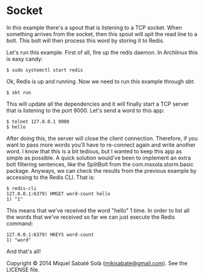 # Socket

In this example there's a spout that is listening to a TCP socket. When
something arrives from the socket, then this spout will spit the read line
to a bolt. This bolt will then process this word by storing it to Redis.

Let's run this example. First of all, fire up the redis daemon. In Archlinux
this is easy candy:

    $ sudo systemctl start redis

Ok, Redis is up and running. Now we need to run this example through sbt:

    $ sbt run

This will update all the dependencies and it will finally start a TCP
server that is listening to the port 9000. Let's send a word to this app:

    $ telnet 127.0.0.1 9000
    $ hello

After doing this, the server will close the client connection. Therefore,
if you want to pass more words you'll have to re-connect again and write
another word. I know that this is a bit tedious, but I wanted to keep this
app as simple as possible. A quick solution would've been to implement an
extra bolt filtering sentences, like the SplitBolt from the
com.mssola.storm.basic package. Anyways, we can check the results from
the previous example by accessing to the Redis CLI. That is:

    $ redis-cli
    127.0.0.1:6379) HMGET word-count hello
    1) "1"

This means that we've received the word "hello" 1 time. In order to list all
the words that we've received so far we can just execute the Redis command:

    127.0.0.1:6379) HKEYS word-count
    1) "word"

And that's all!

Copyright &copy; 2014 Miquel Sabaté Solà (mikisabate@gmail.com).
See the LICENSE file.
